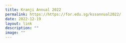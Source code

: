 ```yaml
---
title: Kranji Annual 2022
permalink: https://https://for.edu.sg/kssannual2022/
date: 2022-12-19
layout: link
description: ""
image: ""
---
```


